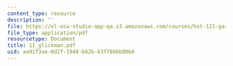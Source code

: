 ```yaml
---
content_type: resource
description: ''
file: https://ol-ocw-studio-app-qa.s3.amazonaws.com/courses/hst-121-gastroenterology-fall-2005/aa91f3ae0d2f1948b82b63f786bb00bd_11_glickman.pdf
file_type: application/pdf
resourcetype: Document
title: 11_glickman.pdf
uid: aa91f3ae-0d2f-1948-b82b-63f786bb00bd
---
```

